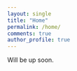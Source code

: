 ```yaml
---
layout: single
title: "Home"
permalink: /home/
comments: true
author_profile: true
---
```


Will be up soon.

